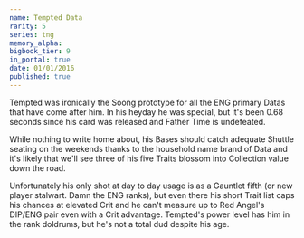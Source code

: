 ```yaml
---
name: Tempted Data
rarity: 5
series: tng
memory_alpha:
bigbook_tier: 9
in_portal: true
date: 01/01/2016
published: true
---
```


Tempted was ironically the Soong prototype for all the ENG primary Datas that have come after him. In his heyday he was special, but it's been 0.68 seconds since his card was released and Father Time is undefeated.

While nothing to write home about, his Bases should catch adequate Shuttle seating on the weekends thanks to the household name brand of Data and it's likely that we'll see three of his five Traits blossom into Collection value down the road.

Unfortunately his only shot at day to day usage is as a Gauntlet fifth (or new player stalwart. Damn the ENG ranks), but even there his short Trait list caps his chances at elevated Crit and he can't measure up to Red Angel's DIP/ENG pair even with a Crit advantage. Tempted's power level has him in the rank doldrums, but he's not a total dud despite his age.
